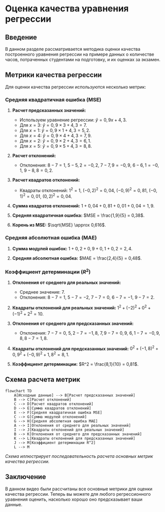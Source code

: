 # Оценка качества уравнения регрессии

## Введение

В данном разделе рассматривается методика оценки качества построенного уравнения регрессии на примере данных о количестве часов, потраченных студентами на подготовку, и их оценках за экзамен.

## Метрики качества регрессии

Для оценки качества регрессии используются несколько метрик:

### Средняя квадратичная ошибка (MSE)

1. **Расчет предсказанных значений:**
   - Используем уравнение регрессии: $\hat{y} = 0,9x + 4,3$.
   - Для $x = 3$: $\hat{y} = 0,9 \times 3 + 4,3 = 7$.
   - Для $x = 1$: $\hat{y} = 0,9 \times 1 + 4,3 = 5,2$.
   - Для $x = 4$: $\hat{y} = 0,9 \times 4 + 4,3 = 7,9$.
   - Для $x = 2$: $\hat{y} = 0,9 \times 2 + 4,3 = 6,1$.
   - Для $x = 5$: $\hat{y} = 0,9 \times 5 + 4,3 = 8,8$.

2. **Расчет отклонений:**
   - Отклонения: $8 - 7 = 1$, $5 - 5,2 = -0,2$, $7 - 7,9 = -0,9$, $6 - 6,1 = -0,1$, $9 - 8,8 = 0,2$.

3. **Расчет квадратов отклонений:**
   - Квадраты отклонений: $1^2 = 1$, $(-0,2)^2 = 0,04$, $(-0,9)^2 = 0,81$, $(-0,1)^2 = 0,01$, $(0,2)^2 = 0,04$.

4. **Сумма квадратов отклонений:** $1 + 0,04 + 0,81 + 0,01 + 0,04 = 1,9$.

5. **Средняя квадратичная ошибка:** $MSE = \frac{1,9}{5} = 0,38$.

6. **Корень из MSE:** $\sqrt{MSE} \approx 0,616$.

### Средняя абсолютная ошибка (MAE)

1. **Сумма модулей ошибок:** $1 + 0,2 + 0,9 + 0,1 + 0,2 = 2,4$.

2. **Средняя абсолютная ошибка:** $MAE = \frac{2,4}{5} = 0,48$.

### Коэффициент детерминации ($R^2$)

1. **Отклонения от среднего для реальных значений:**
   - Среднее значение: $7$.
   - Отклонения: $8 - 7 = 1$, $5 - 7 = -2$, $7 - 7 = 0$, $6 - 7 = -1$, $9 - 7 = 2$.

2. **Квадраты отклонений для реальных значений:** $1^2 + (-2)^2 + 0^2 + (-1)^2 + 2^2 = 10$.

3. **Отклонения от среднего для предсказанных значений:**
   - Отклонения: $7 - 7 = 0$, $5,2 - 7 = -1,8$, $7,9 - 7 = 0,9$, $6,1 - 7 = -0,9$, $8,8 - 7 = 1,8$.

4. **Квадраты отклонений для предсказанных значений:** $0^2 + (-1,8)^2 + 0,9^2 + (-0,9)^2 + 1,8^2 = 8,1$.

5. **Коэффициент детерминации:** $R^2 = \frac{8,1}{10} = 0,81$.

## Схема расчета метрик

```mermaid
flowchart TD
    A[Исходные данные] --> B[Расчет предсказанных значений]
    B --> C[Расчет отклонений]
    C --> D[Расчет квадратов отклонений]
    D --> E[Сумма квадратов отклонений]
    E --> F[Средняя квадратичная ошибка MSE]
    C --> G[Сумма модулей отклонений]
    G --> H[Средняя абсолютная ошибка MAE]
    A --> I[Отклонения от среднего для реальных значений]
    I --> J[Квадраты отклонений для реальных значений]
    B --> K[Отклонения от среднего для предсказанных значений]
    K --> L[Квадраты отклонений для предсказанных значений]
    J --> M[Коэффициент детерминации R^2]
    L --> M
```

*Схема иллюстрирует последовательность расчета основных метрик качества регрессии.*

## Заключение

В данном видео были рассчитаны все основные метрики для оценки качества регрессии. Теперь вы можете для любого регрессионного уравнения оценить, насколько хорошо оно предсказывает ваши данные.